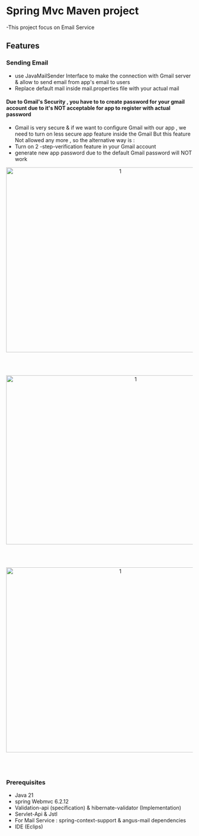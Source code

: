 # Spring Mvc Maven project
-This project focus on Email Service 
## Features
### Sending Email
- use JavaMailSender Interface to make the connection with Gmail server & allow to send email from app's email to users
- Replace default mail inside mail.properties file with your actual mail
#### Due to Gmail's Security , you have to  to create password for your gmail account due to it's NOT acceptable for app to register with actual password
- Gmail is very secure & if we want to configure Gmail with our app , we need to turn on less secure app feature inside the Gmail But this feature Not allowed any more , so the alternative way is :
- Turn on 2 -step-verification feature in your Gmail account
- generate new app password due to the default Gmail password will NOT work
<p align="center">
<img width="600" align="center" height="500" alt="1" src="https://github.com/user-attachments/assets/2ef4e9fb-cc44-434f-9237-9bec6e663b78" />
</p>
<br><br>
<p align="center">
<img width="683" height="457" alt="1" src="https://github.com/user-attachments/assets/8d1c4650-5664-4bec-b03a-4cd0fcdde566" />
</p>
<br><br>
<p align="center">
<img width="600" height="500" alt="1" src="https://github.com/user-attachments/assets/f843630b-47b9-4a8d-8a70-b39fc739f768" />
</p>
<br><br>

### Prerequisites
- Java 21
- spring Webmvc 6.2.12
- Validation-api (specification) & hibernate-validator (Implementation)
- Servlet-Api & Jstl
- For Mail Service : spring-context-support & angus-mail dependencies
- IDE (Eclips)

